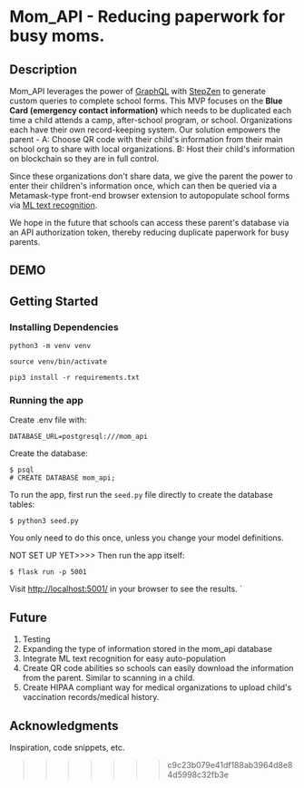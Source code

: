 # Mom_API - Reducing paperwork for busy moms.

## Description

Mom_API leverages the power of [GraphQL](https://graphql.org/) with [StepZen](https://stepzen.com/) to generate custom queries to complete school forms. This MVP focuses on the **Blue Card (emergency contact information)** which needs to be duplicated each time a child attends a camp, after-school program, or school. Organizations each have their own record-keeping system.  Our solution empowers the parent -
A: Choose QR code with their child's information from their main school org to share with local organizations.
B: Host their child's information on blockchain so they are in full control.  


Since these organizations don't share data, we give the parent the power to enter their children's information once, which can then be queried via a Metamask-type front-end browser
extension to autopopulate school forms via [ML text recognition](https://developers.google.com/ml-kit/vision/text-recognition/).

We hope in the future that schools can access these parent's database via an API authorization token, thereby
reducing duplicate paperwork for busy parents.

## DEMO

## Getting Started

### Installing Dependencies

```
python3 -m venv venv
```
```
source venv/bin/activate
```
```
pip3 install -r requirements.txt
```

### Running the app

Create .env file with:
```
DATABASE_URL=postgresql:///mom_api
```

Create the database:
```
$ psql
# CREATE DATABASE mom_api;
```

To run the app, first run the `seed.py` file directly to create the database tables:

```
$ python3 seed.py
```

You only need to do this once, unless you change your model definitions.

NOT SET UP YET>>>> Then run the app itself:

```
$ flask run -p 5001
```

Visit [http://localhost:5001/](http://localhost:5001/) in your browser to see the results.
`
## Future
1. Testing
2. Expanding the type of information stored in the mom_api database
3. Integrate ML text recognition for easy auto-population
4. Create QR code abilities so schools can easily download the information from the parent.  Similar to scanning in a child.
5. Create HIPAA compliant way for medical organizations to upload child's vaccination records/medical history.

## Acknowledgments

Inspiration, code snippets, etc.

>>>>>>> c9c23b079e41df188ab3964d8e84d5998c32fb3e

